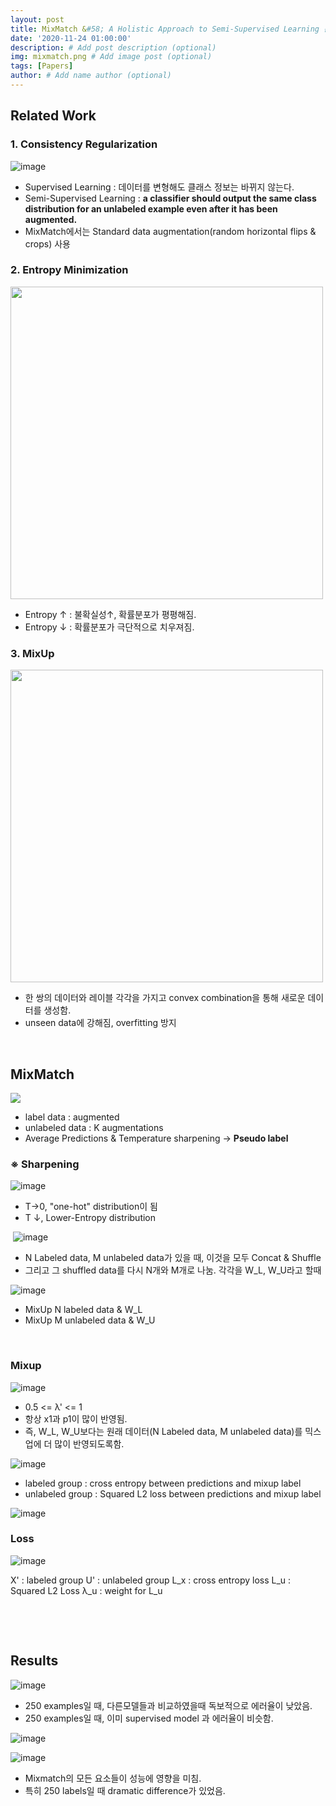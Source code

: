 ```yaml
---
layout: post
title: MixMatch &#58; A Holistic Approach to Semi-Supervised Learning 논문요약
date: '2020-11-24 01:00:00'
description: # Add post description (optional)
img: mixmatch.png # Add image post (optional)
tags: [Papers]
author: # Add name author (optional)
---
```


## Related Work

### 1. Consistency Regularization
![image](https://user-images.githubusercontent.com/17904547/99983714-8d8a0b00-2def-11eb-8508-d10a8f681108.png)

- Supervised Learning : 데이터를 변형해도 클래스 정보는 바뀌지 않는다.
- Semi-Supervised Learning : **a classifier should output the same class distribution for an unlabeled example even after it has been augmented.**
- MixMatch에서는 Standard data augmentation(random horizontal flips & crops) 사용


### 2. Entropy Minimization

<img src="https://user-images.githubusercontent.com/17904547/99984852-ec03b900-2df0-11eb-8c57-7ef0f8f1fc7b.png" width=500>

- Entropy ↑ : 불확실성↑, 확률분포가 평평해짐.
- Entropy ↓ : 확률분포가 극단적으로 치우져짐.


### 3. MixUp

<img src="https://user-images.githubusercontent.com/17904547/99983788-a4306200-2def-11eb-88eb-9b81c4a4ea0d.png" width=500>

- 한 쌍의 데이터와 레이블 각각을 가지고 convex combination을 통해 새로운 데이터를 생성함.
- unseen data에 강해짐, overfitting 방지

​



## MixMatch

<img src="https://user-images.githubusercontent.com/17904547/99983810-b0b4ba80-2def-11eb-86c2-15dde21f04de.png">

- label data : augmented
- unlabeled data : K augmentations
- Average Predictions & Temperature sharpening → **Pseudo label**

### ※ Sharpening

![image](https://user-images.githubusercontent.com/17904547/99983853-be6a4000-2def-11eb-9478-58aa423b9f79.png)

- T→0, "one-hot" distribution이 됨
- T ↓, Lower-Entropy distribution

​
![image](https://user-images.githubusercontent.com/17904547/99983862-c2965d80-2def-11eb-8056-5bb248f45777.png)

- N Labeled data, M unlabeled data가 있을 때, 이것을 모두 Concat & Shuffle
- 그리고 그 shuffled data를 다시 N개와 M개로 나눔. 각각을 W_L, W_U라고 할때

![image](https://user-images.githubusercontent.com/17904547/99983877-c88c3e80-2def-11eb-8cca-dc8888f41d1b.png)

- MixUp N labeled data & W_L
- MixUp M unlabeled data & W_U

​

### Mixup

![image](https://user-images.githubusercontent.com/17904547/99983915-d2ae3d00-2def-11eb-9f7e-b09cf41cc113.png)


- 0.5 <= λ' <= 1
- 항상 x1과 p1이 많이 반영됨.
- 즉, W_L, W_U보다는 원래 데이터(N Labeled data, M unlabeled data)를 믹스업에 더 많이 반영되도록함.


![image](https://user-images.githubusercontent.com/17904547/99983966-e063c280-2def-11eb-9434-f231fa43de45.png)

- labeled group : cross entropy between predictions and mixup label
- unlabeled group : Squared L2 loss between predictions and mixup label

![image](https://user-images.githubusercontent.com/17904547/99983998-e8236700-2def-11eb-95a8-815afe8b6c4c.png)

### Loss

![image](https://user-images.githubusercontent.com/17904547/99984029-f07ba200-2def-11eb-8f3b-0c5b3c339c31.png)

X' : labeled group
U' : unlabeled group
L_x : cross entropy loss
L_u : Squared L2 Loss
λ_u : weight for L_u

​

​

## Results

![image](https://user-images.githubusercontent.com/17904547/99984059-f83b4680-2def-11eb-9ef3-3777aebfa2fe.png)

- 250 examples일 때, 다른모델들과 비교하였을때 독보적으로 에러율이 낮았음.
- 250 examples일 때, 이미 supervised model 과 에러율이 비슷함.


![image](https://user-images.githubusercontent.com/17904547/99984090-fffaeb00-2def-11eb-96d1-f81190371e4f.png)

![image](https://user-images.githubusercontent.com/17904547/99984117-05f0cc00-2df0-11eb-86a6-8f38025381de.png)

- Mixmatch의 모든 요소들이 성능에 영향을 미침.
- 특히 250 labels일 때 dramatic difference가 있었음.


​
